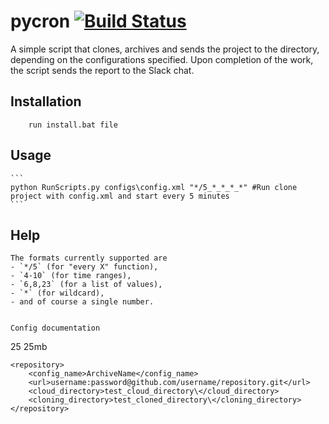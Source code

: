 # pycron [![Build Status](https://travis-ci.org/kipe/pycron.svg?branch=master)](https://travis-ci.org/kipe/pycron)
A simple script that clones, archives and sends the project to the directory, depending on the configurations specified. 
Upon completion of the work, the script sends the report to the Slack chat.

## Installation
```
	run install.bat file
```

## Usage
	```
	python RunScripts.py configs\config.xml "*/5_*_*_*_*" #Run clone project with config.xml and start every 5 minutes
	```
	
## Help
	The formats currently supported are
	- `*/5` (for "every X" function),
	- `4-10` (for time ranges),
	- `6,8,23` (for a list of values),
	- `*` (for wildcard),
	- and of course a single number.
	
	
	Config documentation
<?xml version="1.0"?>

<!-- Config decription -->
<!-- <repository> - The tag stores all the information about the repository that will be cloning by the script -->
<!-- <config_name> - The name of the repository -->
<!-- <cloning_directory> - Directory where the project will be downloaded (temporarily) -->
<!-- <cloud_directory> - Directory where the project will be saved -->
<!-- <max_file_number> - Maximum number of files in the directory -->
<!-- <storage_size> - The maximum size of all files in the directory
			mb - megabyte  
			gb - gigabyte 
			tb - terabyte 
<!-- <url> - The address in the network where the repository is located 
							(example: username:password@github.com/username/repository.git )-->

<data>
	<max_file_number>25</max_file_number>
	<storage_size>25mb</storage_size>

    <repository>
		<config_name>ArchiveName</config_name>
		<url>username:password@github.com/username/repository.git</url>
		<cloud_directory>test_cloud_directory\</cloud_directory>
		<cloning_directory>test_cloned_directory\</cloning_directory>
    </repository>
</data>
